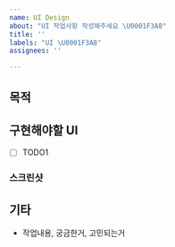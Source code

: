 ```yaml
---
name: UI Design
about: "UI 작업사항 작성해주세요 \U0001F3A8"
title: ''
labels: "UI \U0001F3A8"
assignees: ''

---
```


## 목적

## 구현해야할 UI

- [ ]  TODO1

### 스크린샷

## 기타

- 작업내용, 궁금한거, 고민되는거
